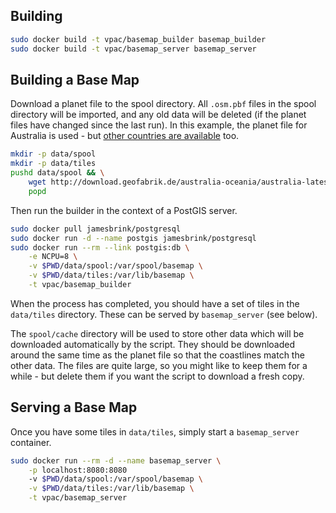 
## Building

```bash
sudo docker build -t vpac/basemap_builder basemap_builder
sudo docker build -t vpac/basemap_server basemap_server
```

## Building a Base Map

Download a planet file to the spool directory. All `.osm.pbf` files in the spool
directory will be imported, and any old data will be deleted (if the planet
files have changed since the last run). In this example, the planet file for
Australia is used - but [other countries are available][gf] too.

```bash
mkdir -p data/spool
mkdir -p data/tiles
pushd data/spool && \
    wget http://download.geofabrik.de/australia-oceania/australia-latest.osm.pbf && \
    popd
```

Then run the builder in the context of a PostGIS server.

```bash
sudo docker pull jamesbrink/postgresql
sudo docker run -d --name postgis jamesbrink/postgresql
sudo docker run --rm --link postgis:db \
    -e NCPU=8 \
    -v $PWD/data/spool:/var/spool/basemap \
    -v $PWD/data/tiles:/var/lib/basemap \
    -t vpac/basemap_builder
```

When the process has completed, you should have a set of tiles in the
`data/tiles` directory. These can be served by `basemap_server` (see below).

The `spool/cache` directory will be used to store other data which will be
downloaded automatically by the script. They should be downloaded around the
same time as the planet file so that the coastlines match the other data. The
files are quite large, so you might like to keep them for a while - but delete
them if you want the script to download a fresh copy.

## Serving a Base Map

Once you have some tiles in `data/tiles`, simply start a `basemap_server`
container.

```bash
sudo docker run --rm -d --name basemap_server \
    -p localhost:8080:8080
    -v $PWD/data/spool:/var/spool/basemap \
    -v $PWD/data/tiles:/var/lib/basemap \
    -t vpac/basemap_server
```

[gf]: http://download.geofabrik.de

